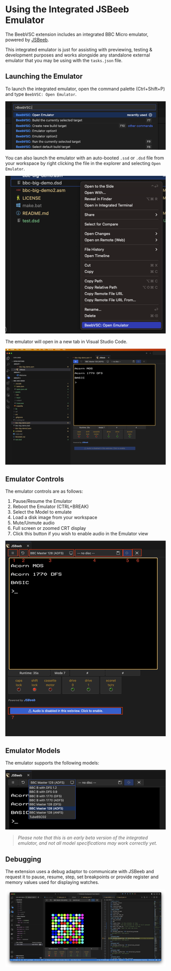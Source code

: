 # Using the Integrated JSBeeb Emulator

The BeebVSC extension includes an integrated BBC Micro emulator, powered by [JSBeeb](https://github.com/mattgodbolt/jsbeeb).

This integrated emulator is just for assisting with previewing, testing & development purposes and works alongside any standalone external emulator that you may be using with the `tasks.json` file.

## Launching the Emulator

To launch the integrated emulator, open the command palette (Ctrl+Shift+P) and type `BeebVSC: Open Emulator`.

![Screenshot](./images/emulator-palette.png?raw=true)

You can also launch the emulator with an auto-booted `.ssd` or `.dsd` file from your workspace by right clicking the file in the explorer and selecting `Open Emulator`.

![Screenshot](./images/emulator-context-menu.png?raw=true)


The emulator will open in a new tab in Visual Studio Code.

![Screenshot](./images/emulator-view.png?raw=true)

## Emulator Controls

The emulator controls are as follows:

1. Pause/Resume the Emulator
2. Reboot the Emulator (CTRL+BREAK)
3. Select the Model to emulate
4. Load a disk image from your workspace
5. Mute/Unmute audio
6. Full screen or zoomed CRT display
7. Click this button if you wish to enable audio in the Emulator view

![Screenshot](./images/emulator-controls.png?raw=true)

## Emulator Models

The emulator supports the following models:

![Screenshot](./images/emulator-model.png?raw=true)

> _Please note that this is an early beta version of the integrated emulator, and not all model specifications may work correctly yet._


## Debugging
The extension uses a debug adaptor to communicate with JSBeeb and request it to pause, resume, step, set breakpoints or provide register and memory values used for displaying watches.

![Debugger](./images/debug-mode.png?raw=true)